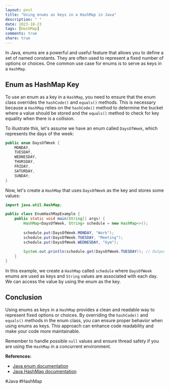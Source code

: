 ```yaml
---
layout: post
title: "Using enums as keys in a HashMap in Java"
description: " "
date: 2023-10-23
tags: [HashMap]
comments: true
share: true
---
```


In Java, enums are a powerful and useful feature that allows you to define a set of named constants. They are often used to represent a fixed number of options or choices. One common use case for enums is to serve as keys in a `HashMap`. 

## Enum as HashMap Key

To use an enum as a key in a `HashMap`, you need to ensure that the enum class overrides the `hashCode()` and `equals()` methods. This is necessary because a `HashMap` relies on the `hashCode()` method to determine the bucket where a value should be stored and the `equals()` method to check for key equality when there is a collision.

To illustrate this, let's assume we have an enum called `DaysOfWeek`, which represents the days of the week:

```java
public enum DaysOfWeek {
    MONDAY,
    TUESDAY,
    WEDNESDAY,
    THURSDAY,
    FRIDAY,
    SATURDAY,
    SUNDAY;
}
```

Now, let's create a `HashMap` that uses `DaysOfWeek` as the key and stores some values:

```java
import java.util.HashMap;

public class EnumHashMapExample {
    public static void main(String[] args) {
        HashMap<DaysOfWeek, String> schedule = new HashMap<>();
        
        schedule.put(DaysOfWeek.MONDAY, "Work");
        schedule.put(DaysOfWeek.TUESDAY, "Meeting");
        schedule.put(DaysOfWeek.WEDNESDAY, "Gym");
        
        System.out.println(schedule.get(DaysOfWeek.TUESDAY)); // Output: Meeting
    }
}
```

In this example, we create a `HashMap` called `schedule` where `DaysOfWeek` enums are used as keys and `String` values are associated with each day. We can access the value by using the enum as the key.

## Conclusion

Using enums as keys in a `HashMap` provides a clean and readable way to represent fixed options or choices. By overriding the `hashCode()` and `equals()` methods in the enum class, you can ensure proper behavior when using enums as keys. This approach can enhance code readability and make your code more maintainable.

Remember to handle possible `null` values and ensure thread safety if you are using the `HashMap` in a concurrent environment.

**References:**
- [Java enum documentation](https://docs.oracle.com/en/java/javase/14/docs/api/java.base/java/lang/Enum.html)
- [Java HashMap documentation](https://docs.oracle.com/en/java/javase/14/docs/api/java.base/java/util/HashMap.html)

#Java #HashMap